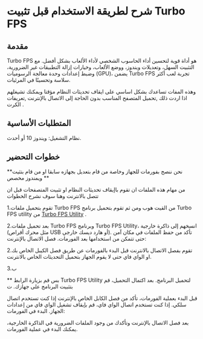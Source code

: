 # شرح لطريقة الاستخدام قبل تثبيت Turbo FPS 

## مقدمة

Turbo FPS هو أداة قوية لتحسين أداء الحاسوب الشخصي لأداء الألعاب بشكل أفضل. مع التثبيت السهل، وتعديلات ويندوز، ووضع الألعاب، وخيارات إزالة التطبيقات غير الضرورية، وضبط إعدادات وحدة معالجة الرسوميات (GPU)، يضمن Turbo FPS تجربة لعب أكثر سلاسة وتحسينًا في المرئيات.

وهذه المفات تساعدك بشكل اساسي على ايقاف تحديثات النظام مؤقتا ويمكنك تشيغلهم اذا اردت ذلك ,تحميل المتصفح المناسب بدون الحاجة إلى الاتصال بالإنترنت ,تعريفات الكرت .

## المتطلبات الأساسية 

نظام التشغيل: ويندوز 10 أو أحدث.

## خطوات التحضير

**نحن ننصح بفورمات للجهاز وخاصة من قام بتعديل بجهازه سابقا او من قام بتثيت ويمندوز مخصص **

من مهام هذه الملفات ان تقوم باإيقاف تحديثات النظام او تثبيت المتصفحات قبل ان تتصل بالانترنت وهنا سوف نشرح الخطوات 

1.تقوم بتحميل ملفات Turbo FPS من القيت هوب ومن ثم تقوم بتحميل برنامج Turbo FPS utility من [Turbo FPS Utility](https://turbofps.com/) .

2.بعد تحميل ملفات Turbo FPS وبرنامج Turbo FPS Utility، انسخهم إلى ذاكرة خارجية (مثل محرك أقراص USB أو هارد ديسك خارجي).
تأكد من حفظ الملفات في مكان آمن حتى تتمكن من استخدامها بعد الفورمات.
فصل الاتصال بالإنترنت:

2.تقوم بفصل الاتصال بالانترنت قبل البدء بالفورمات عن طريق فصل الكيبل الخاص بك او الواي فاي حتى لا يقوم الجهاز بتحميل التحديثات الخاص بالانترنت.

3.ب

** بس
قم بزيارة الرابط Turbo FPS Utility لتحميل البرنامج.
بعد اكتمال التحميل، قم بتثبيت البرنامج على جهازك.
ت

قبل البدء بعملية الفورمات، تأكد من فصل الكابل الخاص بالإنترنت إذا كنت تستخدم اتصال سلكي.
إذا كنت تستخدم اتصال الواي فاي، قم بإيقاف تشغيل الواي فاي من إعدادات الجهاز.
البدء في الفورمات:

بعد فصل الاتصال بالإنترنت وتأكدك من وجود الملفات الضرورية في الذاكرة الخارجية، يمكنك البدء في عملية الفورمات.








